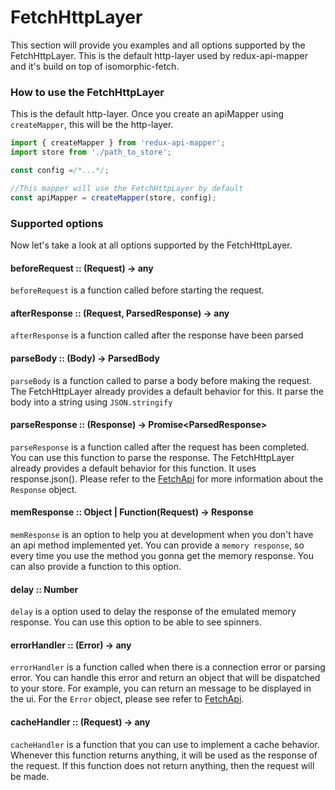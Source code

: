 # FetchHttpLayer

This section will provide you examples and all options supported by the FetchHttpLayer. This is the default http-layer used by redux-api-mapper and it's build on top of isomorphic-fetch.

### How to use the FetchHttpLayer

This is the default http-layer. Once you create an apiMapper using `createMapper`, this will be the http-layer.

```js
import { createMapper } from 'redux-api-mapper';
import store from './path_to_store';

const config =/*...*/;

//This mapper will use the FetchHttpLayer by default
const apiMapper = createMapper(store, config);
```

### Supported options
Now let's take a look at all options supported by the FetchHttpLayer.

#### beforeRequest :: (Request) -> any
`beforeRequest` is a function called before starting the request. 

#### afterResponse :: (Request, ParsedResponse) -> any
`afterResponse` is a function called after the response have been parsed

#### parseBody  :: (Body) -> ParsedBody
`parseBody` is a function called to parse a body before making the request.
The FetchHttpLayer already provides a default behavior for this. It parse the body into a string using `JSON.stringify`

#### parseResponse :: (Response) -> Promise\<ParsedResponse\>
`parseResponse` is a function called after the request has been completed. You can use this function to parse the response. The FetchHttpLayer already provides a default behavior for this function. It uses response.json(). Please refer to the [FetchApi](https://github.com/github/fetch) for more information about the `Response` object.

#### memResponse :: Object | Function(Request) -> Response
`memResponse` is an option to help you at development when you don't have an api method implemented yet. You can provide a `memory response`, so every time you use the method you gonna get the memory response. You can also provide a function to this option.

#### delay :: Number
`delay` is a option used to delay the response of the emulated memory response. You can use this option to be able to see spinners.

#### errorHandler :: (Error) -> any
`errorHandler` is a function called when there is a connection error or parsing error. You can handle this error and return an object that will be dispatched to your store. For example, you can return an message to be displayed in the ui. For the `Error` object, please see refer to [FetchApi](https://github.com/github/fetch). 

#### cacheHandler :: (Request) -> any
`cacheHandler` is a function that you can use to implement a cache behavior. Whenever this function returns anything, it will be used as the response of the request. If this function does not return anything, then the request will be made.
